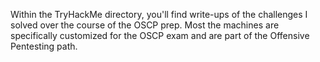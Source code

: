 Within the TryHackMe directory, you'll find write-ups of the challenges I solved over the course of the OSCP prep. Most the machines are specifically customized
for the OSCP exam and are part of the Offensive Pentesting path. 
